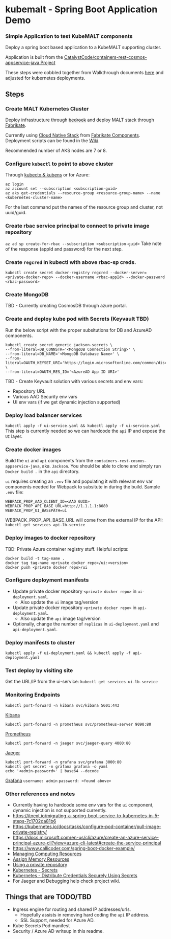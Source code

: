 # kubemalt - Spring Boot Application Demo

### Simple Application to test KubeMALT components

Deploy a spring boot based application to a KubeMALT supporting cluster.

Application is built from the [CatalystCode/containers-rest-cosmos-appservice-java Project](https://github.com/CatalystCode/containers-rest-cosmos-appservice-java)

These steps were cobbled together from Walkthrough documents [here](https://github.com/Microsoft/containers-rest-cosmos-appservice-java/issues/59) and adjusted for kubernetes deployments.

## Steps

### Create MALT Kubernetes Cluster
Deploy infrastructure through [~~bedrock~~](https://github.com/Microsoft/bedrock) and deploy MALT stack through [Fabrikate](https://github.com/Microsoft/fabrikate).

Currently using [Cloud Native Stack](https://github.com/timfpark/fabrikate-cloud-native/) from [Fabrikate Components](https://github.com/CatalystCode/kubemalt/wiki/Fabrikate-Components). Deployment scripts can be found in the [Wiki](https://github.com/CatalystCode/kubemalt/wiki/Various-helpful-docs-and-bash-scripts-for-Kubernetes-and-Docker-deployments#fabrikate-deployment-commands).

Recommended number of AKS nodes are 7 or 8.


### Configure `kubectl` to point to above cluster
Through [kubectx & kubens](https://github.com/ahmetb/kubectx) or for Azure:
```
az login
az account set --subscription <subscription-guid>
az aks get-credentials --resource-group <resource-group-name> --name <kubernetes-cluster-name>
```
For the last command put the names of the resource group and cluster, not uuid/guid.

### Create rbac service principal to connect to private image repository
`az ad sp create-for-rbac --subscription <subscription-guid>`
Take note of the response (appId and password) for the next step.

### Create `regcred` in kubectl with above rbac-sp creds.
`kubectl create secret docker-registry regcred --docker-server=<private-docker-repo> --docker-username <rbac-appId> --docker-password <rbac-password>`

### Create MongoDB
TBD - Currently creating CosmosDB through azure portal.

### Create and deploy kube pod with Secrets (Keyvault TBD)
Run the below script with the proper subsitutions for DB and AzureAD components.
```
kubectl create secret generic jackson-secrets \
--from-literal=DB_CONNSTR='<MongoDB Connection String>' \
--from-literal=DB_NAME='<MongoDB Database Name>' \
--from-literal=OAUTH_KEYSET_URI='https://login.microsoftonline.com/common/discovery/keys' \
--from-literal=OAUTH_RES_ID='<AzureAD App ID URI>'
```

TBD - Create Keyvault solution with various secrets and env vars:
- Repository URL
- Various AAD Security env vars
- UI env vars (if we get dynamic injection supported)

### Deploy load balancer services
`kubectl apply -f ui-service.yaml && kubectl apply -f ui-service.yaml`
This step is currently needed so we can hardcode the `api` IP and expose the `UI` layer.

### Create docker images
Build the `ui` and `api` components from the `containers-rest-cosmos-appservice-java`, aka. `Jackson`. You should be able to clone and simply run `Docker build .` in the `api` directory.

`ui` requires creating an `.env` file and populating it with relevant env var components needed for Webpack to subsitute in during the build.
Sample `.env` file:
```
WEBPACK_PROP_AAD_CLIENT_ID=<AAD GUID>
WEBPACK_PROP_API_BASE_URL=http://1.1.1.1:8080
WEBPACK_PROP_UI_BASEPATH=ui
```
WEBPACK_PROP_API_BASE_URL will come from the external IP for the API: `kubectl get services api-lb-service`

### Deploy images to docker repository
TBD: Private Azure container registry stuff.
Helpful scripts:
```
docker build -t tag-name .
docker tag tag-name <private docker repo>/ui:<version>
docker push <private docker repo>/ui
```

### Configure deployment manifests
- Update private docker repository `<private docker repo>` in `ui-deployment.yaml`.
  - Also update the `ui` image tag/version
- Update private docker repository `<private docker repo>` in `api-deployment.yaml`.
  - Also update the `api` image tag/version
- Optionally, change the number of `replicas` in `ui-deployment.yaml` and `api-deployment.yaml`.

### Deploy manifests to cluster
`kubectl apply -f ui-deployment.yaml && kubectl apply -f api-deployment.yaml`

### Test deploy by visiting site
Get the URL/IP from the ui-service: `kubectl get services ui-lb-service`

### Monitoring Endpoints
```
kubectl port-forward -n kibana svc/kibana 5601:443
```
[Kibana](http://localhost:5601/)
```
kubectl port-forward -n prometheus svc/prometheus-server 9090:80
```
[Prometheus](http://localhost:9090/)
```
kubectl port-forward -n jaeger svc/jaeger-query 4000:80
```
[Jaeger](http://localhost:4000/)
```
kubectl port-forward -n grafana svc/grafana 3000:80
kubectl get secret -n grafana grafana -o yaml
echo '<admin-password>' | base64 --decode
```
[Grafana](http://localhost:3000/)
`username: admin`
`password: <found above>`

### Other references and notes
- Currently having to hardcode some env vars for the `ui` component, dynamic injection is not supported currently.
- https://itnext.io/migrating-a-spring-boot-service-to-kubernetes-in-5-steps-7c1702da81b6
- https://kubernetes.io/docs/tasks/configure-pod-container/pull-image-private-registry/
- https://docs.microsoft.com/en-us/cli/azure/create-an-azure-service-principal-azure-cli?view=azure-cli-latest#create-the-service-principal
- https://www.callicoder.com/spring-boot-docker-example/
- [Managing Computing Resources](https://kubernetes.io/docs/concepts/configuration/manage-compute-resources-container/)
- [Assign Memory Resources](https://kubernetes.io/docs/tasks/configure-pod-container/assign-memory-resource/)
- [Using a private repository](https://kubernetes.io/docs/concepts/containers/images/#using-a-private-registry)
- [Kubernetes - Secrets](https://kubernetes.io/docs/concepts/configuration/secret/)
- [Kubernetes - Distribute Credentials Securely Using Secrets](https://kubernetes.io/docs/tasks/inject-data-application/distribute-credentials-secure/)
- For Jaeger and Debugging help check project wiki.

## Things that are TODO/TBD
- Ingress engine for routing and shared IP addresses/urls.
  - Hopefully assists in removing hard coding the `api` IP address.
  - SSL Support, needed for Azure AD. 
- Kube Secrets Pod manifest
- Security / Azure AD writeup in this readme.